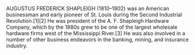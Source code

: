 AUGUSTUS FREDERICK SHAPLEIGH (1810–1902) was an American businessman and early pioneer of St. Louis during the Second Industrial Revolution.[1][2] He was president of the A. F. Shapleigh Hardware Company, which by the 1880s grew to be one of the largest wholesale hardware firms west of the Mississippi River.[3] He was also involved in a number of other business endeavors in the banking, mining, and insurance industry.
